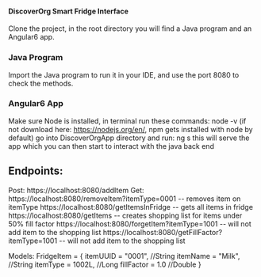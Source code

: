 #### DiscoverOrg Smart Fridge Interface
Clone the project, in the root directory you will find a Java program and an Angular6 app.

### Java Program
Import the Java program to run it in your IDE, and use the port 8080 to check the methods.

### Angular6 App
Make sure Node is installed, in terminal run these commands:
node -v
(if not download here: https://nodejs.org/en/, npm gets installed with node by default)
go into DiscoverOrgApp directory and run:
ng s
this will serve the app which you can then start to interact with the java back end

## Endpoints:
Post:
https://localhost:8080/addItem
Get:
https://localhost:8080/removeItem?itemType=0001 -- removes item on itemType
https://localhost:8080/getItemsInFridge -- gets all items in fridge
https://localhost:8080/getItems -- creates shopping list for items under 50% fill factor
https://localhost:8080/forgetItem?itemType=1001 -- will not add item to the shopping list
https://localhost:8080/getFillFactor?itemType=1001 -- will not add item to the shopping list

Models:
FridgeItem = {
  itemUUID = "0001", //String
  itemName = "Milk", //String
  itemType = 1002L, //Long
  fillFactor = 1.0 //Double
}